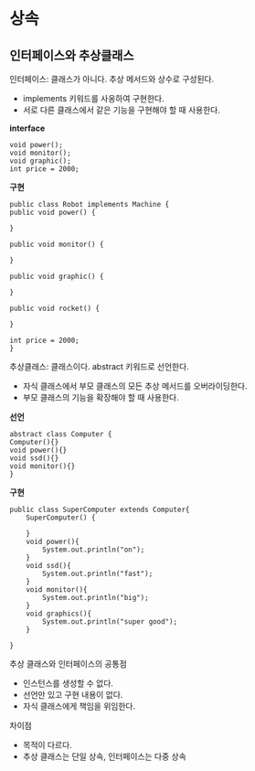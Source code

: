 # 상속

## 인터페이스와 추상클래스

인터페이스: 클래스가 아니다. 추상 메서드와 상수로 구성된다.
- implements 키워드를 사옹하여 구현한다.
- 서로 다른 클래스에서 같은 기능을 구현해야 할 때 사용한다.

**interface**

    void power();
    void monitor();
    void graphic();
    int price = 2000;

**구현**

    public class Robot implements Machine {
    public void power() {

    }

    public void monitor() {

    }

    public void graphic() {

    }

    public void rocket() {

    }

    int price = 2000;
    }

추상클래스: 클래스이다. abstract 키워드로 선언한다.
- 자식 클래스에서 부모 클래스의 모든 추상 메서드를 오버라이딩한다.
- 부모 클래스의 기능을 확장해야 할 때 사용한다.

**선언**

    abstract class Computer {
    Computer(){}
    void power(){}
    void ssd(){}
    void monitor(){}
    }

**구현**

    public class SuperComputer extends Computer{
        SuperComputer() {
    
        }
        void power(){
            System.out.println("on");
        }
        void ssd(){
            System.out.println("fast");
        }
        void monitor(){
            System.out.println("big");
        }
        void graphics(){
            System.out.println("super good");
        }
    
    }
추상 클래스와 인터페이스의 공통점
- 인스턴스를 생성할 수 없다.
- 선언만 있고 구현 내용이 없다.
- 자식 클래스에게 책임을 위임한다.

차이점
- 목적이 다르다.
- 추상 클래스는 단일 상속, 인터페이스는 다중 상속